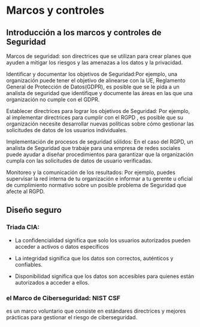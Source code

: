 # Marcos y controles

## Introducción a los marcos y controles de Seguridad

Marcos de seguridad: son directrices que se utilizan para crear planes que ayuden a mitigar los riesgos y las amenazas a los datos y la privacidad.

Identificar y documentar los objetivos de Seguridad:Por ejemplo, una organización puede tener el objetivo de alinearse con la UE, Reglamento General de Protección de Datos(GDPR), es posible que se le pida a un analista de seguridad que identifique y documente las áreas en las que una organización no cumple con el GDPR.

Establecer directrices para lograr los objetivos de Seguridad: Por ejemplo, al implementar directrices para cumplir con el RGPD , es posible que su organización necesite desarrollar nuevas políticas sobre cómo gestionar las solicitudes de datos de los usuarios individuales. 

Implementación de procesos de seguridad sólidos: En el caso del RGPD, un analista de Seguridad que trabaje para una empresa de redes sociales puede ayudar a diseñar procedimientos para garantizar que la organización cumpla con las solicitudes de datos de usuario verificadas.

Monitoreo y la comunicación de los resultados: Por ejemplo, puedes supervisar la red interna de tu organización e informar a tu gerente u oficial de cumplimiento normativo sobre un posible problema de Seguridad que afecte al RGPD.

## Diseño seguro

### Triada CIA:
  - La confidencialidad significa que solo los usuarios autorizados pueden acceder a activos o datos específicos 

  - La integridad significa que los datos son correctos, auténticos y confiables.

  - Disponibilidad significa que los datos son accesibles para quienes están autorizados a acceder a ellos.

### el Marco de Ciberseguridad: NIST CSF

es un marco voluntario que consiste en estándares directrices y mejores prácticas para gestionar el riesgo de ciberseguridad. 


